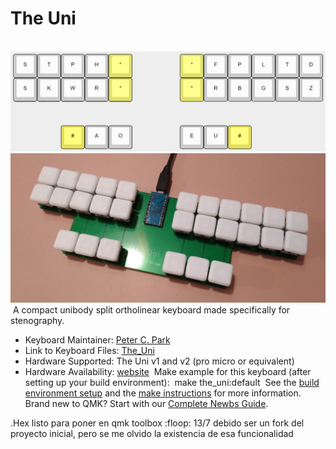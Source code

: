 # The Uni

​
![The Uni](https://raw.githubusercontent.com/petercpark/The_Uni/main/Pics/layout.png)
![The Uni Closeup](https://github.com/petercpark/The_Uni/blob/main/Pics/close-up-uni.jpg?raw=true)
​
A compact unibody split ortholinear keyboard made specifically for stenography.
​

-   Keyboard Maintainer: [Peter C. Park](https://github.com/petercpark)
-   Link to Keyboard Files: [The_Uni](https://github.com/petercpark/The_Uni)
-   Hardware Supported: The Uni v1 and v2 (pro micro or equivalent)
-   Hardware Availability: [website](https://www.stenokeyboards.com)
    ​
    Make example for this keyboard (after setting up your build environment):
    ​
    make the_uni:default
    ​
    See the [build environment setup](https://docs.qmk.fm/#/getting_started_build_tools) and the [make instructions](https://docs.qmk.fm/#/getting_started_make_guide) for more information. Brand new to QMK? Start with our [Complete Newbs Guide](https://docs.qmk.fm/#/newbs).

.Hex listo para poner en qmk toolbox :floop:
13/7 debido ser un fork del proyecto inicial, pero se me olvido la existencia de esa funcionalidad
